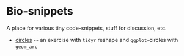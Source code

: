 # Bio-snippets
A place for various tiny code-snippets, stuff for discussion, etc.

- [circles](./circles.ipynb) -- an exercise with `tidyr` reshape and `ggplot`-circles with `geom_arc`
